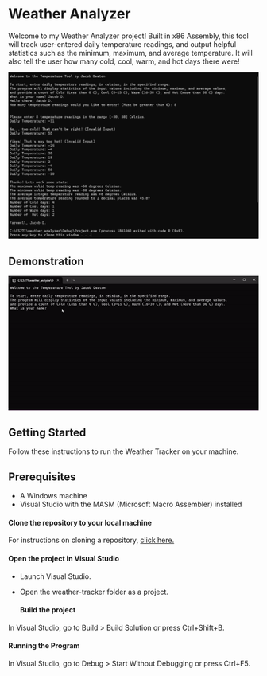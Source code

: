# Weather Analyzer

Welcome to my Weather Analyzer project! Built in x86 Assembly, this tool will track user-entered daily temperature readings, and output helpful statistics such as the minimum, maximum, and average temperature. It will also tell the user how
many cold, cool, warm, and hot days there were!

![A Screenshot of the program after taking user temperature readings and running the calculations.](/weather_analyzer_screenshot.jpg)

## Demonstration
![A gif showing the program in action.](/weather_analyzer_demo.gif)

## Getting Started

Follow these instructions to run the Weather Tracker on your machine.
<br>

## Prerequisites
-	A Windows machine
-	Visual Studio with the MASM (Microsoft Macro Assembler) installed

#### Clone the repository to your local machine

For instructions on cloning a repository, [click here.](https://docs.github.com/en/repositories/creating-and-managing-repositories/cloning-a-repository)

#### Open the project in Visual Studio
-	Launch Visual Studio.
- Open the weather-tracker folder as a project.

  #### Build the project
In Visual Studio, go to Build > Build Solution or press Ctrl+Shift+B.

#### Running the Program
In Visual Studio, go to Debug > Start Without Debugging or press Ctrl+F5.

<br>

